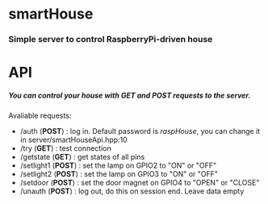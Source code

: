 # smartHouse
### Simple server to control RaspberryPi-driven house

# API
##### You can control your house with GET and POST requests to the server.
Avaliable requests:
  * /auth (**POST**) : log in. Default password is *raspHouse*, you can change it in server/smartHouseApi.hpp:10
  * /try (**GET**) : test connection
  * /getstate (**GET**) : get states of all pins
  * /setlight1 (**POST**) : set the lamp on GPIO2 to "ON" or "OFF"
  * /setlight2 (**POST**) : set the lamp on GPIO3 to "ON" or "OFF"
  * /setdoor (**POST**) : set the door magnet on GPIO4 to "OPEN" or "CLOSE"
  * /unauth (**POST**) : log out, do this on session end. Leave data empty
  

